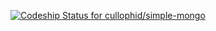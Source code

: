 [ ![Codeship Status for cullophid/simple-mongo](https://www.codeship.io/projects/7dfc2190-15e2-0132-d849-622a88ccaa2e/status)](https://www.codeship.io/projects/33761)
